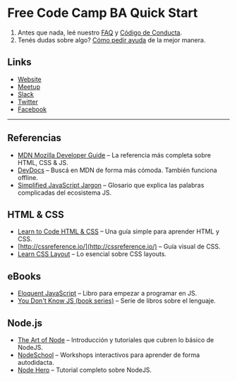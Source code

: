 # Free Code Camp BA Quick Start

1. Antes que nada, leé nuestro [FAQ](https://freecodecampba.org/faq/) y [Código de Conducta](https://freecodecampba.org/codigo/).
2. Tenés dudas sobre algo? [Cómo pedir ayuda](https://github.com/FreeCodeCamp/freecodecamp/wiki/FreeCodeCamp-Get-Help) de la mejor manera.

## Links

- [Website](https://freecodecampba.org)
- [Meetup](https://www.meetup.com/FreeCodeCampBA)
- [Slack](https://freecodecampba.org/chat)
- [Twitter](https://twitter.com/FreeCodeCampBA)
- [Facebook](https://www.facebook.com/groups/free.code.camp.buenos.aires/)

---

## Referencias

- [MDN Mozilla Developer Guide](https://developer.mozilla.org/en-US/) – La referencia más completa sobre HTML, CSS & JS.
- [DevDocs](http://devdocs.io/javascript) – Buscá en MDN de forma más cómoda. También funciona offline.
- [Simplified JavaScript Jargon](http://jargon.js.org) – Glosario que explica las palabras complicadas del ecosistema JS.

## HTML & CSS

- [Learn to Code HTML & CSS](http://learn.shayhowe.com/html-css/) – Una guía simple para aprender HTML y CSS.
- [http://cssreference.io/](http://cssreference.io/) – Guía visual de CSS.
- [Learn CSS Layout](http://learnlayout.com/) – Lo esencial sobre CSS layouts.

## eBooks

- [Eloquent JavaScript](http://eloquentjavascript.net) – Libro para empezar a programar en JS.
- [You Don't Know JS (book series)](https://github.com/getify/You-Dont-Know-JS) – Serie de libros sobre el lenguaje.

## Node.js

- [The Art of Node](https://github.com/maxogden/art-of-node#readme) – Introducción y tutoriales que cubren lo básico de NodeJS. 
- [NodeSchool](https://nodeschool.io) – Workshops interactivos para aprender de forma autodidacta.
- [Node Hero](https://blog.risingstack.com/node-hero-tutorial-getting-started-with-node-js/) – Tutorial completo sobre NodeJS.
